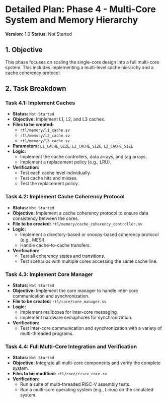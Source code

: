 # Detailed Plan: Phase 4 - Multi-Core System and Memory Hierarchy

**Version:** 1.0
**Status:** Not Started

## 1. Objective

This phase focuses on scaling the single-core design into a full multi-core system. This includes implementing a multi-level cache hierarchy and a cache coherency protocol.

## 2. Task Breakdown

### Task 4.1: Implement Caches

*   **Status:** `Not Started`
*   **Objective:** Implement L1, L2, and L3 caches.
*   **Files to be created:**
    *   `rtl/memory/l1_cache.sv`
    *   `rtl/memory/l2_cache.sv`
    *   `rtl/memory/l3_cache.sv`
*   **Parameters:** `L1_CACHE_SIZE`, `L2_CACHE_SIZE`, `L3_CACHE_SIZE`
*   **Logic:**
    *   Implement the cache controllers, data arrays, and tag arrays.
    *   Implement a replacement policy (e.g., LRU).
*   **Verification:**
    *   Test each cache level individually.
    *   Test cache hits and misses.
    *   Test the replacement policy.

### Task 4.2: Implement Cache Coherency Protocol

*   **Status:** `Not Started`
*   **Objective:** Implement a cache coherency protocol to ensure data consistency between the cores.
*   **File to be created:** `rtl/memory/cache_coherency_controller.sv`
*   **Logic:**
    *   Implement a directory-based or snoopy-based coherency protocol (e.g., MESI).
    *   Handle cache-to-cache transfers.
*   **Verification:**
    *   Test all coherency states and transitions.
    *   Test scenarios with multiple cores accessing the same cache line.

### Task 4.3: Implement Core Manager

*   **Status:** `Not Started`
*   **Objective:** Implement the core manager to handle inter-core communication and synchronization.
*   **File to be created:** `rtl/core/core_manager.sv`
*   **Logic:**
    *   Implement mailboxes for inter-core messaging.
    *   Implement hardware semaphores for synchronization.
*   **Verification:**
    *   Test inter-core communication and synchronization with a variety of multi-threaded programs.

### Task 4.4: Full Multi-Core Integration and Verification

*   **Status:** `Not Started`
*   **Objective:** Integrate all multi-core components and verify the complete system.
*   **Files to be modified:** `rtl/core/riscv_core.sv`
*   **Verification:**
    *   Run a suite of multi-threaded RISC-V assembly tests.
    *   Run a multi-core operating system (e.g., Linux) on the simulated system.
